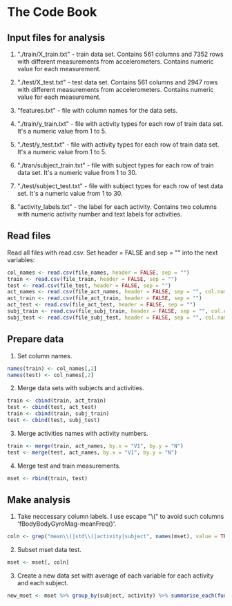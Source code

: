 # The Code Book
## Input files for analysis
1. "./train/X_train.txt" - train data set. Contains 561 columns and 7352 rows with different measurements from accelerometers. Contains numeric value for each measurement. 

2. "./test/X_test.txt" - test data set. Contains 561 columns and 2947 rows with different measurements from accelerometers. Contains numeric value for each measurement.

3. "features.txt" - file with column names for the data sets.

4. "./train/y_train.txt" - file with activity types for each row of train data set. It's a numeric value from 1 to 5.

5. "./test/y_test.txt" - file with activity types for each row of train data set. It's a numeric value from 1 to 5.

6. "./tran/subject_train.txt" - file with subject types for each row of train data set. It's a numeric value from 1 to 30.

7. "./test/subject_test.txt" - file with subject types for each row of test data set. It's a numeric value from 1 to 30.

8. "activity_labels.txt" - the label for each activity. Contains two columns with numeric activity number and text labels for activities.

## Read files
Read all files with read.csv. Set header = FALSE and sep = "" into the next variables:

```R
col_names <- read.csv(file_names, header = FALSE, sep = "")
train <- read.csv(file_train, header = FALSE, sep = "")
test <- read.csv(file_test, header = FALSE, sep = "")
act_names <- read.csv(file_act_names, header = FALSE, sep = "", col.names = c("N", "activity"))
act_train <- read.csv(file_act_train, header = FALSE, sep = "")
act_test <- read.csv(file_act_test, header = FALSE, sep = "")
subj_train <- read.csv(file_subj_train, header = FALSE, sep = "", col.names = "subject")
subj_test <- read.csv(file_subj_test, header = FALSE, sep = "", col.names = "subject")
```

## Prepare data
1. Set column names.

  ```R
  names(train) <- col_names[,2]
  names(test) <- col_names[,2]
  ```
2. Merge data sets with subjects and activities.

  ```R
  train <- cbind(train, act_train)
  test <- cbind(test, act_test)
  train <- cbind(train, subj_train)
  test <- cbind(test, subj_test)
  ```

3. Merge activities names with activity numbers.

  ```R
  train <- merge(train, act_names, by.x = "V1", by.y = "N")
  test <- merge(test, act_names, by.x = "V1", by.y = "N")
  ```

4. Merge test and train measurements.

  ```R
  mset <- rbind(train, test)
  ```

## Make analysis
1. Take neccessary column labels. I use escape "\\(" to avoid such columns 'fBodyBodyGyroMag-meanFreq()'.

```R
coln <- grep("mean\\(|std\\(|activity|subject", names(mset), value = TRUE)
```

2. Subset mset data test.

```R
mset <- mset[, coln]
```

3. Create a new data set with average of each variable for each activity and each subject.

```R
new_mset <- mset %>% group_by(subject, activity) %>% summarise_each(funs(mean))
```

